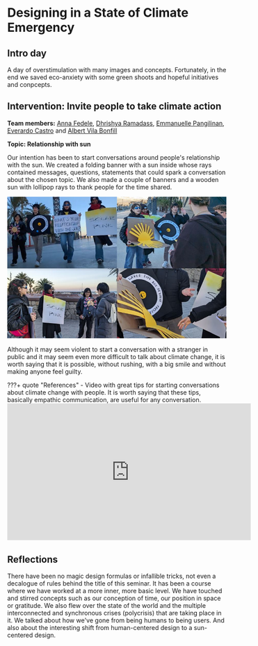 # **Designing in a State of Climate Emergency**

## Intro day

A day of overstimulation with many images and concepts. Fortunately, in the end we saved eco-anxiety with some green shoots and hopeful initiatives and conpcepts.


## Intervention: Invite people to take climate action

**Team members:**
[Anna Fedele](https://https://annafedele.github.io/mdef/),
[Dhrishya Ramadass](https://dhrishyaramadass.github.io/mdefwebsite/),
[Emmanuelle Pangilinan](https://minnie-at-iaac.github.io/),
[Everardo Castro](https://everardocastro.github.io/mdef1/) and
[Albert Vila Bonfill](https://avilabon.github.io/MDEF_Albert/)

**Topic: Relationship with sun**

Our intention has been to start conversations around people's relationship with the sun. We created a folding banner with a sun inside whose rays contained messages, questions, statements that could spark a conversation about the chosen topic. We also made a couple of banners and a wooden sun with lollipop rays to thank people for the time shared.

![Talking abous relationship with sun](../images/ClimateTalks.JPG)

Although it may seem violent to start a conversation with a stranger in public and it may seem even more difficult to talk about climate change, it is worth saying that it is possible, without rushing, with a big smile and without making anyone feel guilty.

???+ quote "References"
    - Video with great tips for starting conversations about climate change with people. It is worth saying that these tips, basically empathic communication, are useful for any conversation.
    <iframe width="560" height="315" src="https://www.youtube.com/embed/UHPZw0zbHNE?si=mA3aU6N_Z1VINzr_" title="YouTube video player" frameborder="0" allow="accelerometer; autoplay; clipboard-write; encrypted-media; gyroscope; picture-in-picture; web-share" allowfullscreen></iframe>


## Reflections
There have been no magic design formulas or infallible tricks, not even a decalogue of rules behind the title of this seminar. It has been a course where we have worked at a more inner, more basic level. We have touched and stirred concepts such as our conception of time, our position in space or gratitude. We also flew over the state of the world and the multiple interconnected and synchronous crises (polycrisis) that are taking place in it. We talked about how we've gone from being humans to being users. And also about the interesting shift from human-centered design to a sun-centered design.


